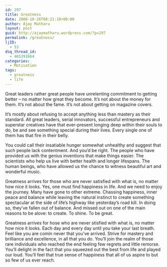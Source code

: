 ```yaml
---
id: 297
title: Greatness
date: 2008-10-26T08:21:18+00:00
author: Ajay Matharu
layout: post
guid: http://ajaymatharu.wordpress.com/?p=297
permalink: /greatness/
ljID:
  - 53
dsq_thread_id:
  - 465391664
categories:
  - Motivation
tags:
  - greatness
  - life
---
```

Great leaders rather great people have unrelenting commitment to getting better &#8211; no matter how great they become. It&#8217;s not about the money for them. It&#8217;s not about the fame. It&#8217;s not about getting on magazine covers.

It&#8217;s mostly about refusing to accept anything less than mastery as their standard. All great leaders, serial innovators, successful entrepreneurs and superstar creatives have that ever-present longing deep within their souls to do, be and see something special during their lives. Every single one of them has that fire in their belly.

You could call their insatiable hunger somewhat unhealthy and suggest that such people lack contentment. And you&#8217;d be right. The people who have provided us with the genius inventions that make things easier. The scientists who help us live with better health and longer lifespans. The human beings, who have allowed us the chance to witness beautiful art and wonderful music. 

Greatness arrives for those who are never satisfied with what is, no matter how nice it looks. Yes, one must find happiness in life. And we need to enjoy the journey. Many have gone to other extreme. Chassing happiness, inner peace and balance while leaving the natural instinct to create something spectacular at the side of life&#8217;s highway like yesterday&#8217;s road kill. In doing so, they&#8217;ve fallen out of balance. And missed out on one of the main reasons to be alove: to create. To shine. To be great.

Greatness arrives for hose who are never stisfied with what is, no matter how nice it looks. Each day and every day until you take your last breath. Feel like you are comin never that you&#8217;ve arrived. Strive for mastery and brilliance and excellence, in all that you do. You&#8217;ll join the realm of those rare individuals who reached the end feeling few regrets and little remorse. You&#8217;ll delight in the fact that you squeezed out the best from life and played our loud. You&#8217;ll feel that true sense of happiness that all of us aspire to but so few of us ever reach.